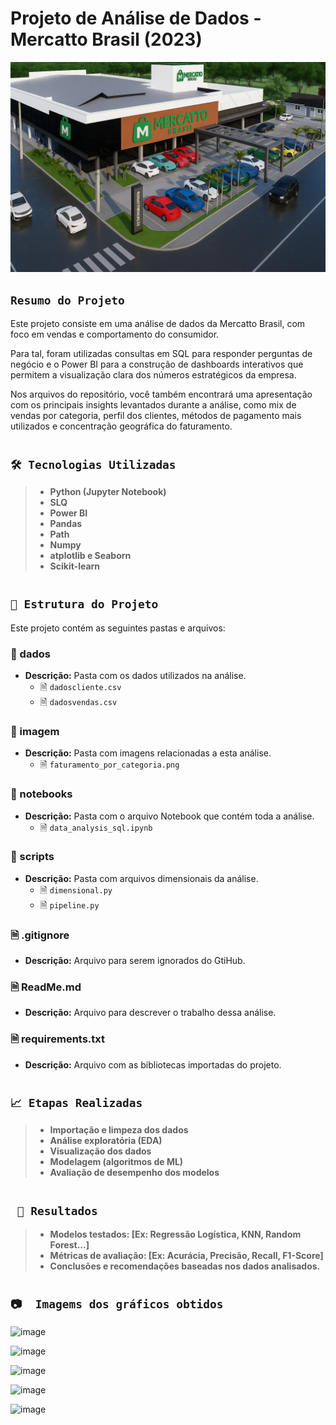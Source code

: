 # Projeto de Análise de Dados - Mercatto Brasil (2023)

<p align="center">
  <img src="imagem/Mercatto Brasil.png" alt="Descrição da imagem">
</p> 

## ``Resumo do Projeto``

Este projeto consiste em uma análise de dados da Mercatto Brasil, com foco em vendas e comportamento do consumidor.

Para tal, foram utilizadas consultas em SQL para responder perguntas de negócio e o Power BI para a construção de dashboards interativos que permitem a visualização clara dos números estratégicos da empresa.

Nos arquivos do repositório, você também encontrará uma apresentação com os principais insights levantados durante a análise, como mix de vendas por categoria, perfil dos clientes, métodos de pagamento mais utilizados e concentração geográfica do faturamento.
#
## ``🛠️ Tecnologias Utilizadas``

>- __Python (Jupyter Notebook)__
>- __SLQ__
>- __Power BI__
>- __Pandas__
>- __Path__
>- __Numpy__
>- __atplotlib e Seaborn__
>- __Scikit-learn__
#
## ``📁 Estrutura do Projeto``

Este projeto contém as seguintes pastas e arquivos:

### 📂 dados
- **Descrição:** Pasta com os dados utilizados na análise.
  - 🗎 `dadoscliente.csv`
  - 🗎 `dadosvendas.csv`

### 📂 imagem
- **Descrição:** Pasta com imagens relacionadas a esta análise.
  - 🗎 `faturamento_por_categoria.png`

### 📂 notebooks
- **Descrição:** Pasta com o arquivo Notebook que contém toda a análise.
  - 🗎 `data_analysis_sql.ipynb`

### 📂 scripts
- **Descrição:** Pasta com arquivos dimensionais da análise.
  - 🗎 `dimensional.py`
  - 🗎 `pipeline.py`

### 🗎 .gitignore
- **Descrição:** Arquivo para serem ignorados do GtiHub.
### 🗎 ReadMe.md
- **Descrição:** Arquivo para descrever o trabalho dessa análise.
### 🗎 requirements.txt
- **Descrição:** Arquivo com as bibliotecas importadas do projeto.
#
## ``📈 Etapas Realizadas``

>- __Importação e limpeza dos dados__
>- __Análise exploratória (EDA)__
>- __Visualização dos dados__
>- __Modelagem (algoritmos de ML)__
>- __Avaliação de desempenho dos modelos__
#
## `` 🧠 Resultados``

>- __Modelos testados: [Ex: Regressão Logística, KNN, Random Forest...]__
>- __Métricas de avaliação: [Ex: Acurácia, Precisão, Recall, F1-Score]__
>- __Conclusões e recomendações baseadas nos dados analisados.__
#

## ``📷  Imagems dos gráficos obtidos``

![image](https://github.com/user-attachments/assets/1715658b-822f-49e6-8d59-66642a4a2c74)

![image](https://github.com/user-attachments/assets/b9b460a6-c9d7-45bb-bf55-16212267d3b1)

![image](https://github.com/user-attachments/assets/c3225975-a799-4279-b569-689c00b6963f)

![image](https://github.com/user-attachments/assets/d4a2c162-b779-4fd9-8d02-be6a5b11a197)

![image](https://github.com/user-attachments/assets/fc41a869-1f16-478c-9758-966529053b89)

